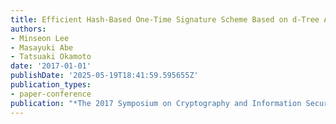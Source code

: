 ```yaml
---
title: Efficient Hash-Based One-Time Signature Scheme Based on d-Tree Authentication
authors:
- Minseon Lee
- Masayuki Abe
- Tatsuaki Okamoto
date: '2017-01-01'
publishDate: '2025-05-19T18:41:59.595655Z'
publication_types:
- paper-conference
publication: "*The 2017 Symposium on Cryptography and Information Security (SCIS'17)*"
---
```

